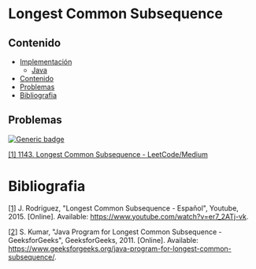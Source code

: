 # Longest Common Subsequence

## Contenido
* [Implementación](#)
    * [Java](#)
* [Contenido](#contenido)
* [Problemas](#problemas)
* [Bibliografia](#bibliografia)

## Problemas

[![Generic badge](https://img.shields.io/badge/LeetCode-Medium-yellow.svg)](https://leetcode.com/problemset/algorithms/)

[[1] 1143. Longest Common Subsequence - LeetCode/Medium](https://leetcode.com/problems/longest-common-subsequence/)

# Bibliografia

[[1]](https://www.youtube.com/watch?v=er7_2ATj-vk) J. Rodriguez, "Longest Common Subsequence - Español", Youtube, 2015. [Online]. Available: https://www.youtube.com/watch?v=er7_2ATj-vk.

[[2]](https://www.geeksforgeeks.org/java-program-for-longest-common-subsequence/) S. Kumar, "Java Program for Longest Common Subsequence - GeeksforGeeks", GeeksforGeeks, 2011. [Online]. Available: https://www.geeksforgeeks.org/java-program-for-longest-common-subsequence/.
